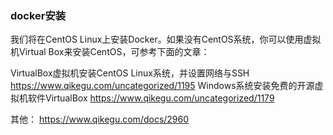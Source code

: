 
### docker安装
<p>
我们将在CentOS Linux上安装Docker。如果没有CentOS系统，你可以使用虚拟机Virtual Box来安装CentOS，可参考下面的文章：

VirtualBox虚拟机安装CentOS Linux系统，并设置网络与SSH https://www.qikegu.com/uncategorized/1195
Windows系统安装免费的开源虚拟机软件VirtualBox  https://www.qikegu.com/uncategorized/1179
</p>



其他：
https://www.qikegu.com/docs/2960




